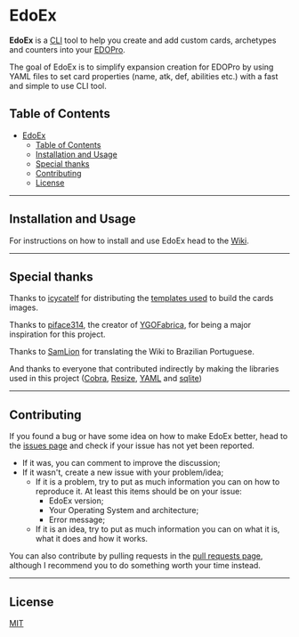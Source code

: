 # EdoEx

**EdoEx** is a [CLI](https://en.wikipedia.org/wiki/Command-line_interface "Command-Line Interface") tool to help you create and add custom cards, archetypes and counters into your [EDOPro](https://projectignis.github.io/ "The bleeding-edge automatic duel simulator").

The goal of EdoEx is to simplify expansion creation for EDOPro by using YAML files to set card properties (name, atk, def, abilities etc.) with a fast and simple to use CLI tool.

## Table of Contents

- [EdoEx](#edoex)
    - [Table of Contents](#table-of-contents)
    - [Installation and Usage](#installation-and-usage)
    - [Special thanks](#special-thanks)
    - [Contributing](#contributing)
    - [License](#license)

---

## Installation and Usage

For instructions on how to install and use EdoEx head to the [Wiki](https://github.com/NiiMiyo/EdoEx/wiki/Home).

---

## Special thanks

Thanks to [icycatelf](https://www.deviantart.com/icycatelf) for distributing the [templates used](https://www.deviantart.com/icycatelf/art/YGO-Series-10-Master-PSD-676448168) to build the cards images.

Thanks to [piface314](https://github.com/piface314), the creator of [YGOFabrica](https://github.com/piface314/ygo-fabrica "A project manager for YGOPro extension packs"), for being a major inspiration for this project.

Thanks to [SamLion](https://github.com/SamLion/) for translating the Wiki to Brazilian Portuguese.

And thanks to everyone that contributed indirectly by making the libraries used in this project ([Cobra](https://github.com/spf13/cobra "A Commander for modern Go CLI interactions"), [Resize](https://github.com/nfnt/resize "Pure golang image resizing"), [YAML](https://github.com/go-yaml/yaml "YAML support for the Go language.") and [sqlite](https://gitlab.com/cznic/sqlite "Package sqlite is a cgo-free port of SQLite"))

---

## Contributing

If you found a bug or have some idea on how to make EdoEx better, head to the [issues page](https://github.com/NiiMiyo/EdoEx/issues?q=is%3Aissue) and check if your issue has not yet been reported.

- If it was, you can comment to improve the discussion;
- If it wasn't, create a new issue with your problem/idea;
    - If it is a problem, try to put as much information you can on how to reproduce it. At least this items should be on your issue:
        - EdoEx version;
        - Your Operating System and architecture;
        - Error message;
    -  If it is an idea, try to put as much information you can on what it is, what it does and how it works.

You can also contribute by pulling requests in the [pull requests page](https://github.com/NiiMiyo/EdoEx/pulls), although I recommend you to do something worth your time instead.

---

## License

[MIT](/LICENSE)
